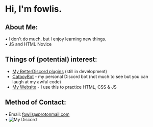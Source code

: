 # Hi, I'm fowlis.

## About Me:

• I don't do much, but I enjoy learning new things. <br />
• JS and HTML Novice

## Things of (potential) interest:
- <a href="https://github.com/fowlis/bd-plugins">My BetterDiscord plugins</a> (still in development)
- <a href="https://github.com/fowlis/CatboyBot-Refined#readme" target="_blank">CatboyBot</a> - my personal Discord bot (not much to see but you can laugh at my awful code)<br />
- <a href="https://fowlis.github.io/">My Website</a> - I use this to practice HTML, CSS & JS<br />

## Method of Contact:
• Email: fowlis@protonmail.com <br />
• ![My Discord](https://discord-readme-badge.vercel.app/api?id=234600632567201792)
